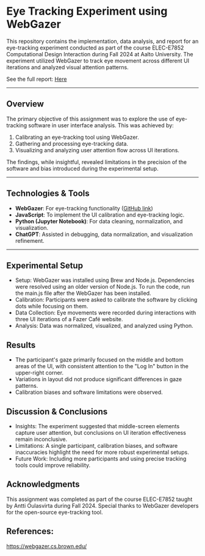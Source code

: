 # Eye Tracking Experiment using WebGazer

This repository contains the implementation, data analysis, and report for an eye-tracking experiment conducted as part of the course ELEC-E7852 Computational Design Interaction during Fall 2024 at Aalto University. The experiment utilized WebGazer to track eye movement across different UI iterations and analyzed visual attention patterns.

See the full report: [Here](saliency-model-eye-tracking/report.pdf)

---

## Overview

The primary objective of this assignment was to explore the use of eye-tracking software in user interface analysis. This was achieved by:

1. Calibrating an eye-tracking tool using WebGazer.
2. Gathering and processing eye-tracking data.
3. Visualizing and analyzing user attention flow across UI iterations.

The findings, while insightful, revealed limitations in the precision of the software and bias introduced during the experimental setup.

---

## Technologies & Tools

- **WebGazer**: For eye-tracking functionality ([GitHub link](https://github.com/brownhci/WebGazer))
- **JavaScript**: To implement the UI calibration and eye-tracking logic.
- **Python (Jupyter Notebook)**: For data cleaning, normalization, and visualization.
- **ChatGPT**: Assisted in debugging, data normalization, and visualization refinement.

---
## Experimental Setup
- Setup: WebGazer was installed using Brew and Node.js. Dependencies were resolved using an older version of Node.js. To run the code, run the main.js file after the WebGazer has been installed.
- Calibration: Participants were asked to calibrate the software by clicking dots while focusing on them.
- Data Collection: Eye movements were recorded during interactions with three UI iterations of a Fazer Café website.
- Analysis: Data was normalized, visualized, and analyzed using Python.

## Results
- The participant's gaze primarily focused on the middle and bottom areas of the UI, with consistent attention to the "Log In" button in the upper-right corner.
- Variations in layout did not produce significant differences in gaze patterns.
- Calibration biases and software limitations were observed.

## Discussion & Conclusions
- Insights: The experiment suggested that middle-screen elements capture user attention, but conclusions on UI iteration effectiveness remain inconclusive.
- Limitations: A single participant, calibration biases, and software inaccuracies highlight the need for more robust experimental setups.
- Future Work: Including more participants and using precise tracking tools could improve reliability.

## Acknowledgments
This assignment was completed as part of the course ELEC-E7852 taught by Antti Oulasvirta during Fall 2024. Special thanks to WebGazer developers for the open-source eye-tracking tool.

## References:
https://webgazer.cs.brown.edu/
